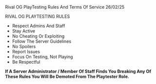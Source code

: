 Rival OG PlayTesting Rules And Terms Of Service     26/02/25

RIVAL OG PLAYTESTING RULES

- Respect Admins And Staff
- Stay Active
- No Cheating Or Exploiting
- Follow The Server Guidelines
- No Spoilers
- Report Issues
- Focus On Testing, Not Playing
- Be Respectful

**If A Server Administrator / Member Of Staff Finds You Breaking Any Of These Rules You Will Be Demoted From The Playtester Role.**
